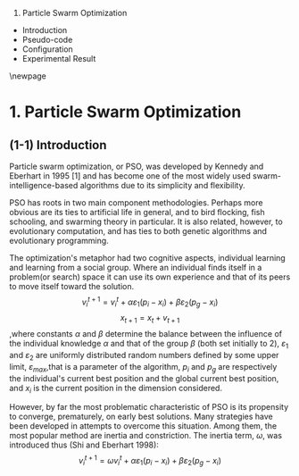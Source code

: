 1. Particle Swarm Optimization
  + Introduction
  + Pseudo-code
  + Configuration
  + Experimental Result
  
  \newpage

# 1. Particle Swarm Optimization
## (1-1) Introduction
Particle swarm optimization, or PSO, was developed by Kennedy and Eberhart in 1995 $[1]$ and has become one of the most widely used swarm-intelligence-based algorithms due to its simplicity and flexibility.

PSO has roots in two main component methodologies. Perhaps more obvious are its ties to artificial life in general, and to bird flocking, fish schooling, and swarming theory in particular. It is also related, however, to evolutionary computation, and has ties to both genetic
algorithms and evolutionary programming.

The optimization's metaphor had two cognitive aspects, individual learning and learning from a social group.
Where an individual finds itself in a problem(or search) space it can use its own experience and that of its peers to move itself toward the solution.
$$ v_{i}^{t+1} = v_{i}^{t}  +\alpha \varepsilon_{1}(p_{i} - x_{i})+\beta \varepsilon_{2}(p_{g} - x_{i}) \tag{1}$$
$$  x_{t+1} = x_{t} + v_{t+1} \tag{2}$$
,where constants $\alpha$ and $\beta$ determine the balance between the influence of the individual knowledge $\alpha$ and that of the group $\beta$ (both set initially to 2), $\varepsilon_{1}$ and $\varepsilon_{2}$ are uniformly distributed random numbers defined by some upper limit, $\varepsilon_{max}$,that is a parameter of the algorithm, $p_{i}$ and $p_{g}$ are respectively the individual's current best position and the global current best position, and $x_{i}$ is the current position in the dimension considered.

However, by far the most problematic characteristic of PSO is its propensity to converge, prematurely, on early best solutions. Many strategies have been developed in attempts to overcome this situation. Among them, the most popular method are inertia and constriction. The inertia term, $\omega$, was introduced thus (Shi and Eberhart 1998):
$$ v_{i}^{t+1} = \omega v_{i}^{t}  +\alpha \varepsilon_{1}(p_{i} - x_{i})+\beta \varepsilon_{2}(p_{g} - x_{i}) \tag{3}$$

